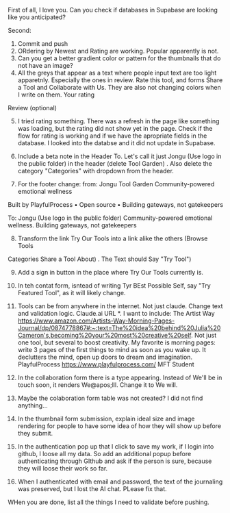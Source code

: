 First of all, I love you.
Can you check if databases in Supabase are looking like you anticipated?

Second:
1) Commit and push
2) ORdering by Newest and Rating are working. Popular apparently is not. 
3) Can you get a better gradient color or pattern for the thumbnails that do not have an image? 
4) All the greys that appear as a text where people input text are too light apparetnly. Especially the ones in review. Rate this tool, and forms Share a Tool and Collaborate with Us. They are also not changing colors when I write on them. 
Your rating





Review (optional)

5) I tried rating something. There was a refresh in the page like something was loading, but the rating did not show yet in the page. Check if the flow for rating is working and if we have the apropriate fields in the database. I looked into the databse and it did not update in Supabase. 

6) Include a beta note in the Header To. Let's call it just Jongu (Use logo in the public folder) in the header (delete Tool Garden) . Also delete the category "Categories" with dropdown from the header. 

7) For the footer change:
from:
Jongu Tool Garden
Community-powered emotional wellness

Built by PlayfulProcess
•
Open source
•
Building gateways, not gatekeepers

To: 
Jongu (Use logo in the public folder)
Community-powered emotional wellness. Building gateways, not gatekeepers


8) Transform the link Try Our Tools into a link alike the others (Browse Tools

Categories
Share a Tool
About) . The Text should Say "Try Tool")

9) Add a sign in  button in the place where Try Our Tools currently is. 

10) In teh contat form, isntead of writing Tyr BEst Possible Self, say "Try Featured Tool", as it will likely change.

11) Tools can be from anywhere in the internet. Not just claude. Change text and validation logic. Claude.ai URL *. I want to include:
The Artist Way
https://www.amazon.com/Artists-Way-Morning-Pages-Journal/dp/0874778867#:~:text=The%20idea%20behind%20Julia%20Cameron's,becoming%20your%20most%20creative%20self.
Not just one tool, but several to boost creativity. My favorite is morning pages: write 3 pages of the first things to mind as soon as you wake up. It declutters the mind, open up doors to dream and imagination.
PlayfulProcess
https://www.playfulprocess.com/
MFT Student

12) In the collaboration form there is a type appearing. Instead of We'll be in touch soon, it renders We@apos;lll. Change it to We will. 

13) Maybe the colaboration form table was not created? I did not find anything...

14) In the thumbnail form submission, explain ideal size and image rendering for people to have some idea of how they will show up before they submit. 

15) In the authentication pop up that I click to save my work, if I login into github, I loose all my data. So add an additional popup before authenticating through GIthub and ask if the person is sure, because they will loose their work so far. 

16) When I authenticated with email and password, the text of the journaling was preserved, but I lost the AI chat. PLease fix that. 

WHen you are done, list all the things I need to validate before pushing. 